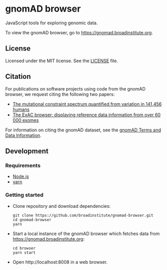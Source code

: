 # gnomAD browser

JavaScript tools for exploring genomic data.

To view the gnomAD browser, go to https://gnomad.broadinstitute.org.

## License

Licensed under the MIT license. See the [LICENSE](https://github.com/broadinstitute/gnomad-browser/blob/master/LICENSE) file.

## Citation

For publications on software projects using code from the gnomAD browser, we request citing the following two papers:

- [The mutational constraint spectrum quantified from variation in 141,456 humans](https://broad.io/gnomad_lof)
- [The ExAC browser: displaying reference data information from over 60 000 exomes](https://academic.oup.com/nar/article/45/D1/D840/2572071)

For information on citing the gnomAD dataset, see the [gnomAD Terms and Data Information](https://gnomad.broadinstitute.org/terms).

## Development

### Requirements

- [Node.js](https://nodejs.org)
- [yarn](https://yarnpkg.com)

### Getting started

- Clone repository and download dependencies:

  ```shell
  git clone https://github.com/broadinstitute/gnomad-browser.git
  cd gnomad-browser
  yarn
  ```

- Start a local instance of the gnomAD browser which fetches data from https://gnomad.broadinstitute.org:

  ```shell
  cd browser
  yarn start
  ```

- Open http://localhost:8008 in a web browser.

